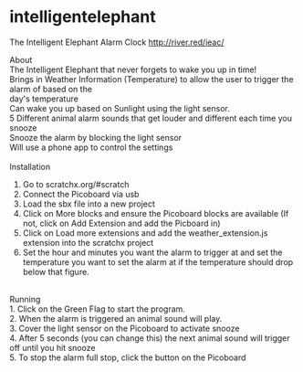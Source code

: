 # intelligentelephant
The Intelligent Elephant Alarm Clock
http://river.red/ieac/

About<br>
The Intelligent Elephant that never forgets to wake you up in time!<br>
Brings in Weather Information (Temperature) to allow the user to trigger the alarm of based on the <br>
day's temperature<br>
Can wake you up based on Sunlight using the light sensor.<br>
5 Different animal alarm sounds that get louder and different each time you snooze<br>
Snooze the alarm by blocking the light sensor<br>
Will use a phone app to control the settings<br>
<br>
Installation<br>
1. Go to scratchx.org/#scratch<br>
2. Connect the Picoboard via usb <br>
3. Load the sbx file into a new project<br>
4. Click on More blocks and ensure the Picoboard blocks are available (If not, click on Add Extension
and add the Picboard in)<br>
5. Click on Load more extensions and add the weather_extension.js extension into the 
scratchx project<br>
6. Set the hour and minutes you want the alarm to trigger at and set the temperature you want to
set the alarm at if the temperature should drop below that figure.<br>
<br>
Running<br>
1. Click on the Green Flag to start the program.<br>
2. When the alarm is triggered an animal sound will play.<br>
3. Cover the light sensor on the Picoboard to activate snooze<br>
4. After 5 seconds (you can change this) the next animal sound will trigger off until you 
hit snooze<br>
5. To stop the alarm full stop, click the button on the Picoboard<br>


